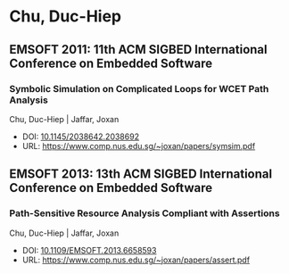 # Chu, Duc-Hiep

## EMSOFT 2011: 11th ACM SIGBED International Conference on Embedded Software

### Symbolic Simulation on Complicated Loops for WCET Path Analysis
Chu, Duc-Hiep | Jaffar, Joxan
* DOI: [10.1145/2038642.2038692](https://doi.org/10.1145/2038642.2038692)
* URL: <https://www.comp.nus.edu.sg/~joxan/papers/symsim.pdf>

## EMSOFT 2013: 13th ACM SIGBED International Conference on Embedded Software

### Path-Sensitive Resource Analysis Compliant with Assertions
Chu, Duc-Hiep | Jaffar, Joxan
* DOI: [10.1109/EMSOFT.2013.6658593](https://doi.org/10.1109/EMSOFT.2013.6658593)
* URL: <https://www.comp.nus.edu.sg/~joxan/papers/assert.pdf>

